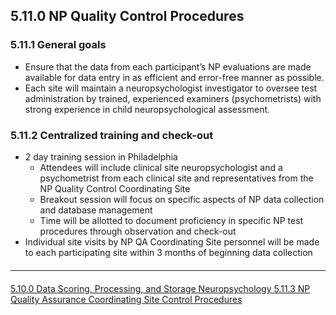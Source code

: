 ## 5.11.0 NP Quality Control Procedures

### 5.11.1 General goals

* Ensure that the data from each participant’s NP evaluations are made available for data
entry in as efficient and error-free manner as possible.
* Each site will maintain a neuropsychologist investigator to oversee test administration by
trained, experienced examiners (psychometrists) with strong experience in child
neuropsychological assessment.

### 5.11.2 Centralized training and check-out

* 2 day training session in Philadelphia
  * Attendees will include clinical site neuropsychologist and a psychometrist from each
clinical site and representatives from the NP Quality Control Coordinating Site
  * Breakout session will focus on specific aspects of NP data collection and database
management
  * Time will be allotted to document proficiency in specific NP test procedures through
observation and check-out
* Individual site visits by NP QA Coordinating Site personnel will be made to each
participating site within 3 months of beginning data collection


<hr class="soften" style="margin-top: 20px;margin-bottom: 20px;"/>

<div class="center">
<div class="btn-group">
  <a href=":pages_path:/manuals/neuropsychology/5-10-00-data-scoring-processing.md" class="btn btn-default">
    <span class="glyphicon glyphicon-chevron-left"></span>
    5.10.0 Data Scoring, Processing, and Storage
  </a>

  <a href=":pages_path:/manuals/neuropsychology" class="btn btn-default">
    <span class="glyphicon glyphicon-chevron-up"></span>
    Neuropsychology
  </a>

  <a href=":pages_path:/manuals/neuropsychology/5-11-03-np-qa-control-procedures.md" class="btn btn-success">
    5.11.3 NP Quality Assurance Coordinating Site Control Procedures
    <span class="glyphicon glyphicon-chevron-right"></span>
  </a>
</div>
</div>
